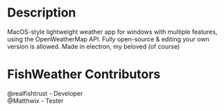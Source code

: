 # Description
MacOS-style lightweight weather app for windows with multiple features, using the OpenWeatherMap API. Fully open-source & editing your own version is allowed. Made in electron, my beloved (of course)

# FishWeather Contributors
@realfishtrust - Developer  
@Matthwix - Tester
